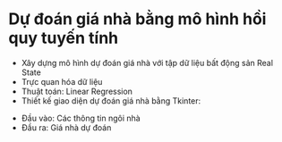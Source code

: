 # Dự đoán giá nhà bằng mô hình hồi quy tuyến tính
- Xây dựng mô hình dự đoán giá nhà với tập dữ liệu bất động sản Real State
- Trực quan hóa dữ liệu
- Thuật toán: Linear Regression
- Thiết kế giao diện dự đoán giá nhà bằng Tkinter:
+ Đầu vào: Các thông tin ngôi nhà
+ Đầu ra: Giá nhà dự đoán
